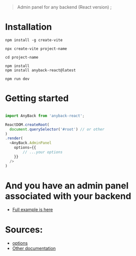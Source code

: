 > Admin panel for any backend (React version) ;

# Installation
```shell
npm install -g create-vite

npx create-vite project-name

cd project-name

npm install
npm install anyback-react@latest

npm run dev

```

# Getting started
```javascript

import AnyBack from 'anyback-react';

ReactDOM.createRoot(
  document.querySelector('#root') // or other
)
.render(
  <AnyBack.AdminPanel
    options={{
        // ...your options
    }}
  />
)
```

# And you have an admin panel associated with your backend
- [Full example is here](https://github.com/dencelman1/anyback-react/wiki/options)

# Sources:
- [options](https://github.com/dencelman1/anyback-react/wiki/options)
- [Other documentation](https://github.com/dencelman1/anyback-react/wiki)
